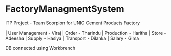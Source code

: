# FactoryManagmentSystem
ITP Project - Team Scorpion for UNIC Cement Products Factory

| User Management - Viraj
| Order - Tharindu
| Production - Haritha
| Store - Adeesha 
| Supply - Hasiya
| Transport - Dilanka
| Salary - Gima

DB connected using Workbrench

